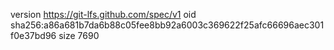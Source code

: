 version https://git-lfs.github.com/spec/v1
oid sha256:a86a681b7da6b88c05fee8bb92a6003c369622f25afc66696aec301f0e37bd96
size 7690
